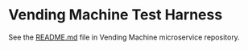 # Vending Machine Test Harness

See the [README.md](github.com/cartathecat/vendingmachine) file in Vending Machine microservice repository.